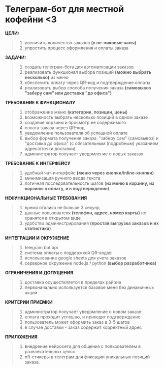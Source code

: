 # Телеграм-бот для местной кофейни <3
**ЦЕЛИ:**
> 1. увеличить количество заказов **(в не-пиковые часы)**
> 2. упростить процесс оформления и оплаты заказа

**ЗАДАЧИ:**
> 1. создать телеграм-бота для автоматизации заказов
> 2. реализовать функционал выбора позиций **(можно выбрать несколько)** из меню
> 3. обеспечить оплату через QR-код и подтверждение оплаты
> 4. реализовать выбор способа получения заказа **(самовывоз "заберу сам" или доставка "до офиса")**

**ТРЕБОВАНИЕ К ФУНКЦИОНАЛУ**
> 1. отображение меню **(категории, позиции, цены)**
> 2. возможность выбрать несколько позиций в одном заказе
> 3. создание корзины и просмотр ее содержимого
> 4. оплата заказа через QR-код
> 5. уведомление пользователя об успешной оплате
> 6. выбор формата получения заказа: "заберу сам" (самовывоз) и "доставка до офиса" (с обязательным (подробным) указанием адреса/точки доставки)
> 7. администратор получает уведомление о новых заказах

**ТРЕБОВАНИЕ К ИНТЕРФЕЙСУ**
> 1. удобный чат-интерфейс **(меню через кнопки/inline-кнопки)**
> 2. минимизация ручного ввода текста
> 3. логичная последовательность шагов **(из меню в корзину, из корзины в оплату, и в подтверждение)**

**НЕФУНКЦИОНАЛЬНЫЕ ТРЕБОВАНИЯ**
> 1. время отклика не больше 3 секунд 
> 2. данные пользователя **(телефон, адрес, номер карты)** не хранятся в открытом виде
> 3. удобство администрирования **(простая выгрузка заказов и их статистика)**

**ИНТЕГРАЦИИ И ОКРУЖЕНИЕ**
> 1. telegram bot api
> 2. система оплаты с поддержкой QR-кодов
> 3. использование google sheets для учета заказов 
> 4. серверное окружение node.js / python **(выбор разработчика)**

**ОГРАНИЧЕНИЯ И ДОПУЩЕНИЯ**
> 1. доставка осуществляется в пределах района
> 2. первоначально используется базовое меня без динамичных акций

**КРИТЕРИИ ПРИЕМКИ**
> 1. администратор получает уведомление о новом заказе
> 2. оплата проходит успешно, и приходит подтверждение
> 3. пользователь может оформить заказ в 3-5 шагов
> 4. в случае доставки - заказ содержит корректный адрес

**ПРИЛОЖЕНИЯ**
> 1. внедрение нейросети для общения с пользователем в развлекательных целях
> 2. nft-стикеры в телеграм для фиксации уникальных позиций заказа.